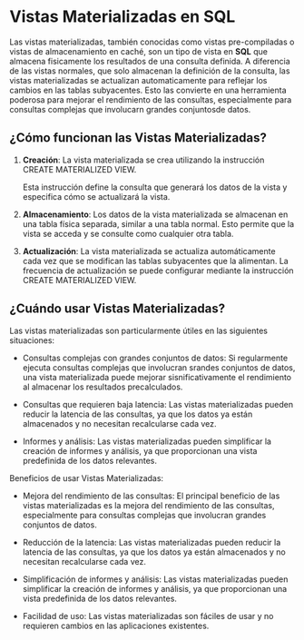 # Vistas Materializadas en SQL

Las vistas materializadas, también conocidas como vistas pre-compiladas o vistas de almacenamiento en caché, son un tipo de vista en **SQL** que almacena fisicamente los resultados de una consulta definida. A diferencia de las vistas normales, que solo almacenan la definición de la consulta, las vistas materializadas se actualizan automaticamente para reflejar los cambios en las tablas subyacentes. Esto las convierte en una herramienta poderosa para mejorar el rendimiento de las consultas, especialmente para consultas complejas que involucarn grandes conjuntosde datos.

## ¿Cómo funcionan las Vistas Materializadas?

1. **Creación**: La vista materializada se crea utilizando la instrucción CREATE MATERIALIZED VIEW.

    Esta instrucción define la consulta que generará los datos de la vista y especifica cómo se actualizará la vista.

2. **Almacenamiento**: Los datos de la vista materializada se almacenan en una tabla física separada, similar a una tabla normal. Esto permite que la vista se acceda y se consulte como cualquier otra tabla.

3. **Actualización**: La vista materializada se actualiza automáticamente cada vez que se modifican las tablas subyacentes que la alimentan. La frecuencia de actualización se puede configurar mediante la instrucción CREATE MATERIALIZED VIEW.

## ¿Cuándo usar Vistas Materializadas?

Las vistas materializadas son particularmente útiles en las siguientes situaciones:

* Consultas complejas con grandes conjuntos de datos: Si regularmente ejecuta consultas complejas que involucran srandes conjuntos de datos, una vista materializada puede mejorar sisnificativamente el rendimiento al almacenar los resultados precalculados.

* Consultas que requieren baja latencia: Las vistas materializadas pueden reducir la latencia de las consultas, ya que los datos ya están almacenados y no necesitan recalcularse cada vez.

* Informes y análisis: Las vistas materializadas pueden simplificar la creación de informes y análisis, ya que proporcionan una vista predefinida de los datos relevantes.

Beneficios de usar Vistas Materializadas:

- Mejora del rendimiento de las consultas: El principal beneficio de las vistas materializadas es la mejora del rendimiento de las consultas, especialmente para consultas complejas que involucran grandes conjuntos de datos.

- Reducción de la latencia: Las vistas materializadas pueden reducir la latencia de las consultas, ya que los datos ya están almacenados y no necesitan recalcularse cada vez.

- Simplificación de informes y análisis: Las vistas materializadas pueden simplificar la creación de informes y análisis, ya que proporcionan una vista predefinida de los datos relevantes.

- Facilidad de uso: Las vistas materializadas son fáciles de usar y no requieren cambios en las aplicaciones existentes.